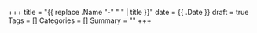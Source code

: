 +++
title = "{{ replace .Name "-" " " | title }}"
date = {{ .Date }}
draft = true
Tags = []
Categories = []
Summary = ""
+++
